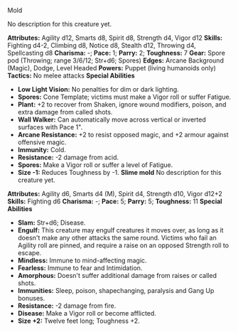 Mold

No description for this creature yet.

**Attributes:** Agility d12, Smarts d8, Spirit d8, Strength d4, Vigor
d12
**Skills:** Fighting d4-2, Climbing d8, Notice d8, Stealth d12, Throwing
d4, Spellcasting d8
**Charisma:** -; **Pace:** 1; **Parry:** 2; **Toughness:** 7
**Gear:** Spore pod (Throwing; range 3/6/12; Str+d6; Spores)
**Edges:** Arcane Background (Magic), Dodge, Level Headed
**Powers:** Puppet (living humanoids only)
**Tactics:** No melee attacks
**Special Abilities**
- **Low Light Vision:** No penalties for dim or dark lighting.
- **Spores:** Cone Template; victims must make a Vigor roll or suffer
Fatigue.
- **Plant:** +2 to recover from Shaken, ignore wound modifiers, poison,
and extra damage from called shots.
- **Wall Walker:** Can automatically move across vertical or inverted
surfaces with Pace 1".
- **Arcane Resistance:** +2 to resist opposed magic, and +2 armour
against offensive magic.
- **Immunity:** Cold.
- **Resistance:** -2 damage from acid.
- **Spores:** Make a Vigor roll or suffer a level of Fatigue.
- **Size -1:** Reduces Toughness by -1.
**Slime mold**
No description for this creature yet.

**Attributes:** Agility d6, Smarts d4 (M), Spirit d4, Strength d10,
Vigor d12+2
**Skills:** Fighting d6
**Charisma:** -; **Pace:** 5; **Parry:** 5; **Toughness:** 11
**Special Abilities**
- **Slam:** Str+d6; Disease.
- **Engulf:** This creature may engulf creatures it moves over, as long
as it doesn't make any other attacks the same round. Victims who fail
an Agility roll are pinned, and require a raise on an opposed Strength
roll to escape.
- **Mindless:** Immune to mind-affecting magic.
- **Fearless:** Immune to fear and Intimidation.
- **Amorphous:** Doesn't suffer additional damage from raises or called
shots.
- **Immunities:** Sleep, poison, shapechanging, paralysis and Gang Up
bonuses.
- **Resistance:** -2 damage from fire.
- **Disease:** Make a Vigor roll or become afflicted.
- **Size +2:** Twelve feet long; Toughness +2.


